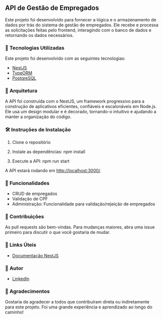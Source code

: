 ## **API de Gestão de Empregados**

Este projeto foi desenvolvido para fornecer a lógica e o armazenamento de dados por trás do sistema de gestão de empregados. Ele recebe e processa as solicitações feitas pelo frontend, interagindo com o banco de dados e retornando os dados necessários.

### 🚀 **Tecnologias Utilizadas**

Este projeto foi desenvolvido com as seguintes tecnologias:

- [NestJS](https://nestjs.com/)
- [TypeORM](https://typeorm.io/)
- [PostgreSQL](https://www.postgresql.org/)

### 🎨 **Arquitetura**

A API foi construída com o NestJS, um framework progressivo para a construção de aplicativos eficientes, confiáveis e escalonáveis em Node.js. Ele usa um design modular e é decorado, tornando-o intuitivo e ajudando a manter a organização do código.

### 🛠 **Instruções de Instalação**

1. Clone o repositório

2. Instale as dependências:
  npm install

3. Execute a API:
  npm run start

A API estará rodando em [http://localhost:3000/](http://localhost:3000/).

### 📖 **Funcionalidades**

- CRUD de empregados
- Validação de CPF
- Administração: Funcionalidade para validação/rejeição de empregados

### 🤝 **Contribuições**

As pull requests são bem-vindas. Para mudanças maiores, abra uma issue primeiro para discutir o que você gostaria de mudar.

### 🔗 **Links Úteis**

- [Documentação NestJS](https://docs.nestjs.com/)

### 📌 **Autor**

- [LinkedIn](https://www.linkedin.com/in/joaolrocha07/)

### 🙏 **Agradecimentos**

Gostaria de agradecer a todos que contribuíram direta ou indiretamente para este projeto. Foi uma grande experiência e aprendizado ao longo do caminho!

